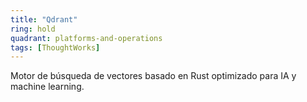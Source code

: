 ```yaml
---
title: "Qdrant"
ring: hold
quadrant: platforms-and-operations
tags: [ThoughtWorks]
---
```


Motor de búsqueda de vectores basado en Rust optimizado para IA y machine learning.
